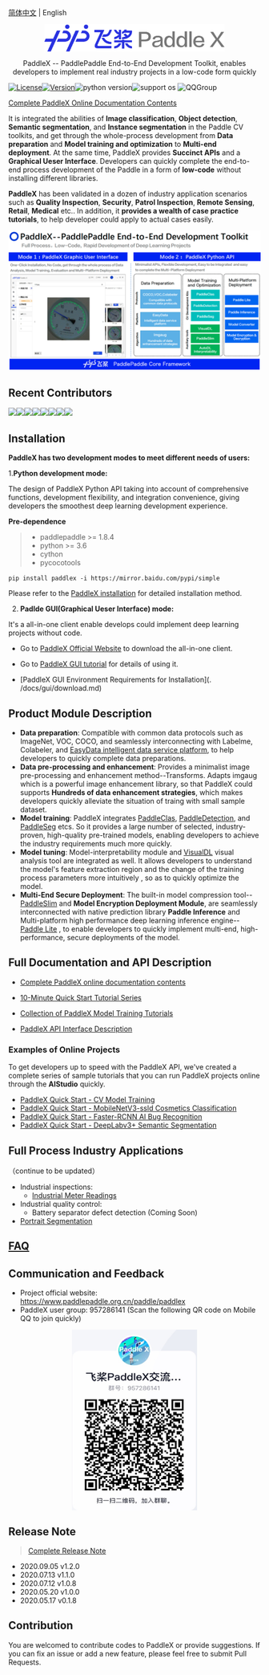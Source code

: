 [简体中文](./README.md) | English





<p align="center">
  <img src="./docs/gui/images/paddlex.png" width="360" height ="55" alt="PaddleX" align="middle" />
</p>


<p align= "center"> PaddleX -- PaddlePaddle End-to-End Development Toolkit, 
  enables developers to implement real industry projects in a low-code form quickly </p>

[![License](https://img.shields.io/badge/license-Apache%202-red.svg)](LICENSE)[![Version](https://img.shields.io/github/release/PaddlePaddle/PaddleX.svg)](https://github.com/PaddlePaddle/PaddleX/releases)![python version](https://img.shields.io/badge/python-3.6+-orange.svg)![support os](https://img.shields.io/badge/os-linux%2C%20win%2C%20mac-yellow.svg)
![QQGroup](https://img.shields.io/badge/QQ_Group-1045148026-52B6EF?style=social&logo=tencent-qq&logoColor=000&logoWidth=20)

[Complete PaddleX Online Documentation Contents](https://paddlex.readthedocs.io/zh_CN/develop_en/index.html)

It is integrated the abilities of **Image classification**, **Object detection**, **Semantic segmentation**, and **Instance segmentation** in the Paddle CV toolkits, and get through the whole-process development from **Data preparation** and **Model training and optimization** to **Multi-end deployment**. At the same time, PaddleX provides **Succinct APIs** and a **Graphical Ueser Interface**. Developers can quickly complete the end-to-end process development of the Paddle in a form of **low-code**  without installing different libraries.

**PaddleX** has been validated in a dozen of industry application scenarios such as **Quality Inspection**, **Security**, **Patrol Inspection**, **Remote Sensing**, **Retail**,  **Medical** etc.. In addition, it **provides a wealth of case practice tutorials**, to help developer could apply to actual cases easily.

![](./docs/gui/images/paddlexoverview_en.png)

## Recent Contributors
[![](https://sourcerer.io/fame/LaraStuStu/PaddlePaddle/Paddlex/images/0)](https://sourcerer.io/fame/LaraStuStu/PaddlePaddle/Paddlex/links/0)[![](https://sourcerer.io/fame/LaraStuStu/PaddlePaddle/Paddlex/images/1)](https://sourcerer.io/fame/LaraStuStu/PaddlePaddle/Paddlex/links/1)[![](https://sourcerer.io/fame/LaraStuStu/PaddlePaddle/Paddlex/images/2)](https://sourcerer.io/fame/LaraStuStu/PaddlePaddle/Paddlex/links/2)[![](https://sourcerer.io/fame/LaraStuStu/PaddlePaddle/Paddlex/images/3)](https://sourcerer.io/fame/LaraStuStu/PaddlePaddle/Paddlex/links/3)[![](https://sourcerer.io/fame/LaraStuStu/PaddlePaddle/Paddlex/images/4)](https://sourcerer.io/fame/LaraStuStu/PaddlePaddle/Paddlex/links/4)[![](https://sourcerer.io/fame/LaraStuStu/PaddlePaddle/Paddlex/images/5)](https://sourcerer.io/fame/LaraStuStu/PaddlePaddle/Paddlex/links/5)[![](https://sourcerer.io/fame/LaraStuStu/PaddlePaddle/Paddlex/images/6)](https://sourcerer.io/fame/LaraStuStu/PaddlePaddle/Paddlex/links/6)[![](https://sourcerer.io/fame/LaraStuStu/PaddlePaddle/Paddlex/images/7)](https://sourcerer.io/fame/LaraStuStu/PaddlePaddle/Paddlex/links/7)

## Installation

**PaddleX has two development modes to meet different needs of users:**

1.**Python development mode:**

The design of PaddleX Python API taking into account of comprehensive functions, development flexibility, and integration convenience, giving developers the smoothest deep learning development experience.

**Pre-dependence**

> - paddlepaddle >= 1.8.4
> - python >= 3.6
> - cython
> - pycocotools

```
pip install paddlex -i https://mirror.baidu.com/pypi/simple
```
Please refer to the [PaddleX installation](https://paddlex.readthedocs.io/zh_CN/develop/install.html) for detailed installation method.


2. **Padlde GUI(Graphical Ueser Interface) mode:**

It's a all-in-one client enable develops could implement deep learning projects without code. 

- Go to [PaddleX Official Website](https://www.paddlepaddle.org.cn/paddle/paddlex) to download the all-in-one client.

- Go to [PaddleX GUI tutorial](./docs/gui/how_to_use.md ) for details of using it.

- [PaddleX GUI Environment Requirements for Installation](. /docs/gui/download.md)


## Product Module Description

- **Data preparation**: Compatible with common data protocols such as ImageNet, VOC, COCO, and seamlessly interconnecting with Labelme, Colabeler, and [EasyData intelligent data service platform](https://ai.baidu.com/easydata/), to help developers to quickly complete data preparations.
- **Data pre-processing and enhancement**: Provides a minimalist image pre-processing and enhancement method--Transforms. Adapts imgaug which is a powerful image enhancement library, so that PaddleX could supports **Hundreds of data enhancement strategies**, which makes developers quickly alleviate the situation of traing with small sample dataset.
- **Model training**: PaddleX integrates [PaddleClas](https://github.com/PaddlePaddle/PaddleClas), [PaddleDetection](https://github.com/PaddlePaddle/PaddleDetection), and [PaddleSeg](https://github.com/PaddlePaddle/PaddleSeg) etcs. So it provides a large number of selected, industry-proven, high-quality pre-trained models, enabling developers to achieve the industry requirements much more quickly.
- **Model tuning**: Model-interpretability module and [VisualDL](https://github.com/PaddlePaddle/VisualDL) visual analysis tool are integrated as well. It allows developers to understand the model's feature extraction region and the change of the training process parameters more intuitively , so as to quickly optimize the model.
- **Multi-End Secure Deployment**: The built-in model compression tool-- [PaddleSlim](https://github.com/PaddlePaddle/PaddleSlim)  and **Model Encryption Deployment Module**, are seamlessly interconnected with native prediction library **Paddle Inference** and Multi-platform high performance deep learning inference engine-- [Paddle Lite](https://github.com/PaddlePaddle/Paddle-Lite) , to enable developers to quickly implement multi-end, high-performance, secure deployments of the model.



## Full Documentation and API Description

- [Complete PaddleX online documentation contents](https://paddlex.readthedocs.io/zh_CN/develop/index.html)

- [10-Minute Quick Start Tutorial Series](https://paddlex.readthedocs.io/zh_CN/develop/quick_start.html)
- [Collection of PaddleX Model Training Tutorials](https://paddlex.readthedocs.io/zh_CN/develop/train/index.html)
- [PaddleX API Interface Description](https://paddlex.readthedocs.io/zh_CN/develop/apis/index.html)

### Examples of Online Projects

To get developers up to speed with the PaddleX API, we've created a complete series of sample tutorials that you can run PaddleX projects online through the **AIStudio** quickly.

- [PaddleX Quick Start - CV Model Training](https://aistudio.baidu.com/aistudio/projectdetail/450925)
- [PaddleX Quick Start - MobileNetV3-ssld Cosmetics Classification](https://aistudio.baidu.com/aistudio/projectdetail/450220)
- [PaddleX Quick Start - Faster-RCNN AI Bug Recognition](https://aistudio.baidu.com/aistudio/projectdetail/439888)
- [PaddleX Quick Start - DeepLabv3+ Semantic Segmentation](https://aistudio.baidu.com/aistudio/projectdetail/440197)



## Full Process Industry Applications

（continue to be updated）

* Industrial inspections:
  - [Industrial Meter Readings](https://paddlex.readthedocs.io/zh_CN/develop/examples/meter_reader.html)
* Industrial quality control:
  - Battery separator defect detection (Coming Soon)
* [Portrait Segmentation](https://paddlex.readthedocs.io/zh_CN/develop/examples/human_segmentation.html)



## [FAQ](./docs/gui/faq.md)



## Communication and Feedback

- Project official website: https://www.paddlepaddle.org.cn/paddle/paddlex
- PaddleX user group: 957286141 (Scan the following QR code on Mobile QQ to join quickly)

<p align="center">
  <img src="./docs/gui/images/QR2.jpg" width="250" height ="360" alt="QR" align="middle" />
</p>

## Release Note

> [Complete Release Note](https://paddlex.readthedocs.io/zh_CN/develop/change_log.html)
- 2020.09.05 v1.2.0
- 2020.07.13 v1.1.0
- 2020.07.12 v1.0.8
- 2020.05.20 v1.0.0
- 2020.05.17 v0.1.8



## Contribution

You are welcomed to contribute codes to PaddleX or provide suggestions. If you can fix an issue or add a new feature, please feel free to submit Pull Requests.
